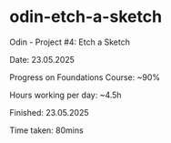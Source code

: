 # odin-etch-a-sketch
Odin - Project #4: Etch a Sketch

Date: 23.05.2025

Progress on Foundations Course: ~90%

Hours working per day: ~4.5h

Finished: 23.05.2025

Time taken: 80mins